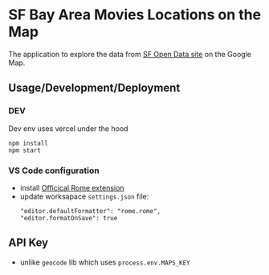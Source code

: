 # SF Bay Area Movies Locations on the Map
The application to explore the data from [SF Open Data site](https://data.sfgov.org/Culture-and-Recreation/Film-Locations-in-San-Francisco/yitu-d5am)
on the Google Map.

## Usage/Development/Deployment
### DEV

Dev env uses vercel under the hood

    npm install
    npm start

### VS Code configuration

- install [Officical Rome extension](https://marketplace.visualstudio.com/items?itemName=rome.rome)
- update worksapace `settings.json` file:
    ```
    "editor.defaultFormatter": "rome.rome",
    "editor.formatOnSave": true
    ```

## API Key
- unlike `geocode` lib which uses `process.env.MAPS_KEY`


